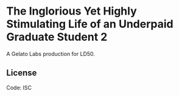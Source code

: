 The Inglorious Yet Highly Stimulating Life of an Underpaid Graduate Student 2
=============================================================================
A Gelato Labs production for LD50.

License
-------
Code: ISC
